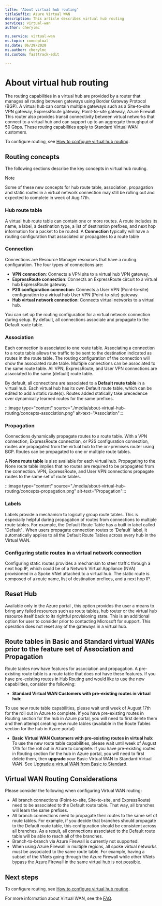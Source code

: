 ```yaml
---
title: 'About virtual hub routing'
titleSuffix: Azure Virtual WAN
description: This article describes virtual hub routing
services: virtual-wan
author: cherylmc

ms.service: virtual-wan
ms.topic: conceptual
ms.date: 06/29/2020
ms.author: cherylmc
ms.custom: fasttrack-edit

---
```

# About virtual hub routing

The routing capabilities in a virtual hub are provided by a router that manages all routing between gateways using Border Gateway Protocol (BGP). A virtual hub can contain multiple gateways such as a Site-to-site VPN gateway, ExpressRoute gateway, Point-to-site gateway, Azure Firewall. This router also provides transit connectivity between virtual networks that connect to a virtual hub and can support up to an aggregate throughput of 50 Gbps. These routing capabilities apply to Standard Virtual WAN customers. 

To configure routing, see [How to configure virtual hub routing](how-to-virtual-hub-routing.md).

## <a name="concepts"></a>Routing concepts

The following sections describe the key concepts in virtual hub routing.

> [!NOTE]
> Some of these new concepts for hub route table, association, propagation and static routes in a virtual network connection may still be rolling out and expected to complete in week of Aug 17th.
>

### <a name="hub-route"></a>Hub route table

A virtual hub route table can contain one or more routes. A route includes its name, a label, a destination type, a list of destination prefixes, and next hop information for a packet to be routed. A **Connection** typically will have a routing configuration that associated or propagates to a route table

### <a name="connection"></a>Connection

Connections are Resource Manager resources that have a routing configuration. The four types of connections are:

* **VPN connection**: Connects a VPN site to a virtual hub VPN gateway.
* **ExpressRoute connection**: Connects an ExpressRoute circuit to a virtual hub ExpressRoute gateway.
* **P2S configuration connection**: Connects a User VPN (Point-to-site) configuration to a virtual hub User VPN (Point-to-site) gateway.
* **Hub virtual network connection**: Connects virtual networks to a virtual hub.

You can set up the routing configuration for a virtual network connection during setup. By default, all connections associate and propagate to the Default route table.

### <a name="association"></a>Association

Each connection is associated to one route table. Associating a connection to a route table allows the traffic to be sent to the destination indicated as routes in the route table. The routing configuration of the connection will show the associated route table.  Multiple connections can be associated to the same route table. All VPN, ExpressRoute, and User VPN connections are associated to the same (default) route table.

By default, all connections are associated to a **Default route table** in a virtual hub. Each virtual hub has its own Default route table, which can be edited to add a static route(s). Routes added statically take precedence over dynamically learned routes for the same prefixes.

:::image type="content" source="./media/about-virtual-hub-routing/concepts-association.png" alt-text="Association":::

### <a name="propagation"></a>Propagation

Connections dynamically propagate routes to a route table. With a VPN connection, ExpressRoute connection, or P2S configuration connection, routes are propagated from the virtual hub to the on-premises router using BGP. Routes can be propagated to one or multiple route tables.

A **None route table** is also available for each virtual hub. Propagating to the None route table implies that no routes are required to be propagated from the connection. VPN, ExpressRoute, and User VPN connections propagate routes to the same set of route tables.

:::image type="content" source="./media/about-virtual-hub-routing/concepts-propagation.png" alt-text="Propagation":::

### <a name="static"></a>Labels
Labels provide a mechanism to logically group route tables. This is especially helpful during propagation of routes from connections to multiple route tables. For example, the Default Route Table has a built in label called 'Default' . When users propagate connection routes to 'Default' label, it automatically applies to all the Default Route Tables across every hub in the Virtual WAN. 

### <a name="static"></a>Configuring static routes in a virtual network connection

Configuring static routes provides a mechanism to steer traffic through a next hop IP, which could be of a Network Virtual Appliance (NVA) provisioned in a Spoke VNet attached to a virtual hub. The static route is composed of a route name, list of destination prefixes, and a next hop IP.

## <a name="route"></a>Reset Hub
Available only in the Azure portal , this option provides the user a means to bring any failed resources such as route tables, hub router or the virtual hub resource itself back to its rightful provisioning state. This is an additional option for user to consider prior to contacting Microsoft for support. This operation does not reset any of the gateways in a virtual hub. 

## <a name="route"></a>Route tables in Basic and Standard virtual WANs prior to the feature set of Association and Propagation

Route tables now have features for association and propagation. A pre-existing route table is a route table that does not have these features. If you have pre-existing routes in Hub Routing and would like to use the new capabilities, consider the following:

* **Standard Virtual WAN Customers with pre-existing routes in virtual hub**:

To use  new route table capabilities, please wait until week of August 17th for the roll out in Azure to complete. If you have pre-existing routes in Routing section for the hub in Azure portal, you will need to first delete them and then attempt creating new route tables (available in the Route Tables section for the hub in Azure portal)

* **Basic Virtual WAN Customers with pre-existing routes in virtual hub**:
To use the new route table capabilities, please wait until week of August 17th for the roll out in Azure to complete. If you have pre-existing routes in Routing section for the hub in Azure portal, you will need to first delete them, then **upgrade** your Basic Virtual WAN to Standard Virtual WAN. See [Upgrade a virtual WAN from Basic to Standard](upgrade-virtual-wan.md).

## <a name="considerations"></a>Virtual WAN Routing Considerations

Please consider the following when configuring Virtual WAN routing:

* All branch connections (Point-to-site, Site-to-site, and ExpressRoute) need to be associated to the Default route table. That way, all branches will learn the same prefixes.
* All branch connections need to propagate their routes to the same set of route tables. For example, if you decide that branches should propagate to the Default route table, this configuration should be consistent across all branches. As a result, all connections associated to the Default route table will be able to reach all of the branches.
* Branch-to-branch via Azure Firewall is currently not supported.
* When using Azure Firewall in multiple regions, all spoke virtual networks must be associated to the same route table. For example, having a subset of the VNets going through the Azure Firewall while other VNets bypass the Azure Firewall in the same virtual hub is not possible.

## Next steps

To configure routing, see [How to configure virtual hub routing](how-to-virtual-hub-routing.md).

For more information about Virtual WAN, see the [FAQ](virtual-wan-faq.md).
